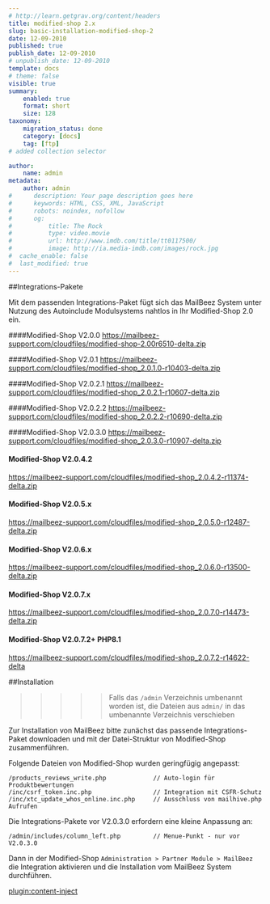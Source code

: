 ```yaml
---
# http://learn.getgrav.org/content/headers
title: modified-shop 2.x
slug: basic-installation-modified-shop-2
date: 12-09-2010
published: true
publish_date: 12-09-2010
# unpublish_date: 12-09-2010
template: docs
# theme: false
visible: true
summary:
    enabled: true
    format: short
    size: 128
taxonomy:
    migration_status: done
    category: [docs]
    tag: [ftp]
# added collection selector

author:
    name: admin
metadata:
    author: admin
#      description: Your page description goes here
#      keywords: HTML, CSS, XML, JavaScript
#      robots: noindex, nofollow
#      og:
#          title: The Rock
#          type: video.movie
#          url: http://www.imdb.com/title/tt0117500/
#          image: http://ia.media-imdb.com/images/rock.jpg
#  cache_enable: false
#  last_modified: true
---
```



##Integrations-Pakete

Mit dem passenden Integrations-Paket fügt sich das MailBeez System unter Nutzung des Autoinclude Modulsystems nahtlos in Ihr Modified-Shop 2.0 ein.

####Modified-Shop V2.0.0
<https://mailbeez-support.com/cloudfiles/modified-shop-2.00r6510-delta.zip> 

####Modified-Shop V2.0.1
<https://mailbeez-support.com/cloudfiles/modified-shop_2.0.1.0-r10403-delta.zip> 

####Modified-Shop V2.0.2.1
<https://mailbeez-support.com/cloudfiles/modified-shop_2.0.2.1-r10607-delta.zip> 

####Modified-Shop V2.0.2.2
<https://mailbeez-support.com/cloudfiles/modified-shop_2.0.2.2-r10690-delta.zip> 

####Modified-Shop V2.0.3.0
<https://mailbeez-support.com/cloudfiles/modified-shop_2.0.3.0-r10907-delta.zip> 

#### Modified-Shop V2.0.4.2
<https://mailbeez-support.com/cloudfiles/modified-shop_2.0.4.2-r11374-delta.zip>

#### Modified-Shop V2.0.5.x
<https://mailbeez-support.com/cloudfiles/modified-shop_2.0.5.0-r12487-delta.zip>

#### Modified-Shop V2.0.6.x
<https://mailbeez-support.com/cloudfiles/modified-shop_2.0.6.0-r13500-delta.zip>

#### Modified-Shop V2.0.7.x
<https://mailbeez-support.com/cloudfiles/modified-shop_2.0.7.0-r14473-delta.zip>

#### Modified-Shop V2.0.7.2+ PHP8.1
<https://mailbeez-support.com/cloudfiles/modified-shop_2.0.7.2-r14622-delta>

##Installation
>>>>> Falls das `/admin` Verzeichnis umbenannt worden ist, die Dateien aus `admin/` in das umbenannte Verzeichnis verschieben

Zur Installation von MailBeez bitte zunächst das passende Integrations-Paket downloaden und mit der Datei-Struktur von Modified-Shop zusammenführen.

Folgende Dateien von Modified-Shop wurden geringfügig angepasst:

    /products_reviews_write.php             // Auto-login für Produktbewertungen
    /inc/csrf_token.inc.php                 // Integration mit CSFR-Schutz
    /inc/xtc_update_whos_online.inc.php     // Ausschluss von mailhive.php Aufrufen
    
Die Integrations-Pakete vor V2.0.3.0 erfordern eine kleine Anpassung an:

    /admin/includes/column_left.php         // Menue-Punkt - nur vor V2.0.3.0


Dann in der Modified-Shop `Administration > Partner Module > MailBeez` die Integration aktivieren und die Installation vom MailBeez System durchführen.


[plugin:content-inject](/content_blocks/run_installer)
